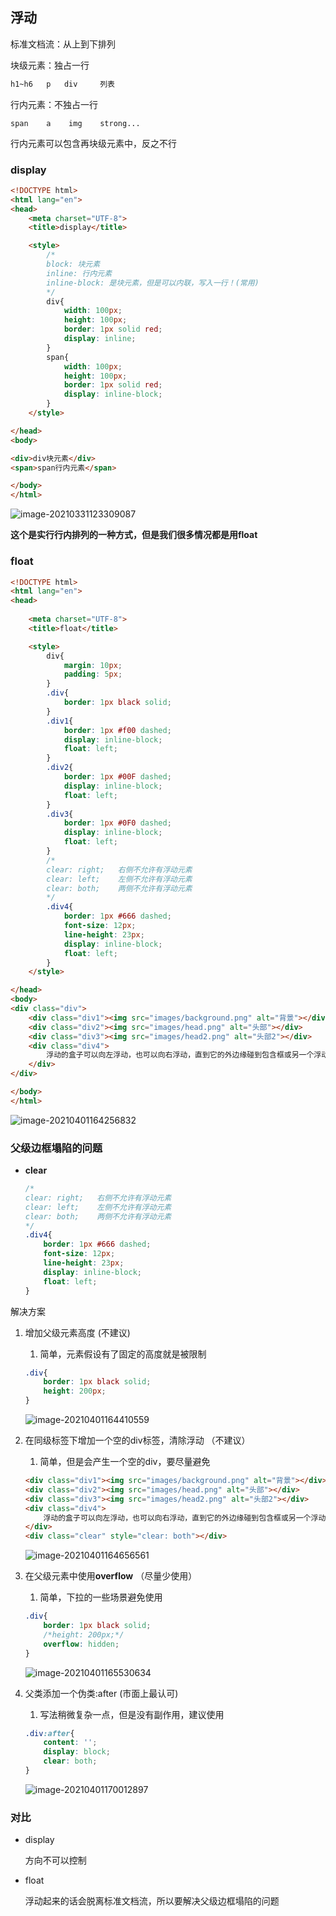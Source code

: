 ## 浮动

标准文档流：从上到下排列

块级元素：独占一行

```html
h1~h6	p	div		列表
```

行内元素：不独占一行

```
span    a    img    strong...
```

行内元素可以包含再块级元素中，反之不行



### display

```html
<!DOCTYPE html>
<html lang="en">
<head>
    <meta charset="UTF-8">
    <title>display</title>

    <style>
        /*
        block: 块元素
        inline: 行内元素
        inline-block: 是块元素，但是可以内联，写入一行！(常用)
        */
        div{
            width: 100px;
            height: 100px;
            border: 1px solid red;
            display: inline;
        }
        span{
            width: 100px;
            height: 100px;
            border: 1px solid red;
            display: inline-block;
        }
    </style>

</head>
<body>

<div>div块元素</div>
<span>span行内元素</span>

</body>
</html>
```

![image-20210331123309087](https://img2020.cnblogs.com/blog/2213660/202103/2213660-20210331123310013-180699636.png) 

**这个是实行行内排列的一种方式，但是我们很多情况都是用float** 



### float

```html
<!DOCTYPE html>
<html lang="en">
<head>
    
    <meta charset="UTF-8">
    <title>float</title>

    <style>
        div{
            margin: 10px;
            padding: 5px;
        }
        .div{
            border: 1px black solid;
        }
        .div1{
            border: 1px #f00 dashed;
            display: inline-block;
            float: left;
        }
        .div2{
            border: 1px #00F dashed;
            display: inline-block;
            float: left;
        }
        .div3{
            border: 1px #0F0 dashed;
            display: inline-block;
            float: left;
        }
        /*
        clear: right;   右侧不允许有浮动元素
        clear: left;    左侧不允许有浮动元素
        clear: both;    两侧不允许有浮动元素
        */
        .div4{
            border: 1px #666 dashed;
            font-size: 12px;
            line-height: 23px;
            display: inline-block;
            float: left;
        }
    </style>

</head>
<body>
<div class="div">
    <div class="div1"><img src="images/background.png" alt="背景"></div>
    <div class="div2"><img src="images/head.png" alt="头部"></div>
    <div class="div3"><img src="images/head2.png" alt="头部2"></div>
    <div class="div4">
        浮动的盒子可以向左浮动，也可以向右浮动，直到它的外边缘碰到包含框或另一个浮动盒子为止。
    </div>
</div>

</body>
</html>
```

![image-20210401164256832](https://img2020.cnblogs.com/blog/2213660/202104/2213660-20210401164256906-622214985.png) 



### 父级边框塌陷的问题

- **clear** 

    ```css
    /*
    clear: right;   右侧不允许有浮动元素
    clear: left;    左侧不允许有浮动元素
    clear: both;    两侧不允许有浮动元素
    */
    .div4{
        border: 1px #666 dashed;
        font-size: 12px;
        line-height: 23px;
        display: inline-block;
        float: left;
    }
    ```

解决方案

1. 增加父级元素高度 (不建议)

    1. 简单，元素假设有了固定的高度就是被限制

    ```css
    .div{
        border: 1px black solid;
        height: 200px;
    }
    ```

    ![image-20210401164410559](https://img2020.cnblogs.com/blog/2213660/202104/2213660-20210401164410356-1004839217.png) 

2. 在同级标签下增加一个空的div标签，清除浮动   （不建议）

    1. 简单，但是会产生一个空的div，要尽量避免

    ```html
    <div class="div1"><img src="images/background.png" alt="背景"></div>
    <div class="div2"><img src="images/head.png" alt="头部"></div>
    <div class="div3"><img src="images/head2.png" alt="头部2"></div>
    <div class="div4">
        浮动的盒子可以向左浮动，也可以向右浮动，直到它的外边缘碰到包含框或另一个浮动盒子为止。
    </div>
    <div class="clear" style="clear: both"></div>
    ```

    ![image-20210401164656561](https://img2020.cnblogs.com/blog/2213660/202104/2213660-20210401164656355-560440148.png) 

3. 在父级元素中使用**overflow**  （尽量少使用）

    1. 简单，下拉的一些场景避免使用

    ```css
    .div{
        border: 1px black solid;
        /*height: 200px;*/
        overflow: hidden;
    }
    ```

    ![image-20210401165530634](https://img2020.cnblogs.com/blog/2213660/202104/2213660-20210401165530444-139040802.png) 

4. 父类添加一个伪类:after     (市面上最认可)

    1. 写法稍微复杂一点，但是没有副作用，建议使用

    ```css
    .div:after{
        content: '';
        display: block;
        clear: both;
    }
    ```

    ![image-20210401170012897](https://img2020.cnblogs.com/blog/2213660/202104/2213660-20210401170012739-527401037.png) 



### 对比

- display

    方向不可以控制

- float

    浮动起来的话会脱离标准文档流，所以要解决父级边框塌陷的问题